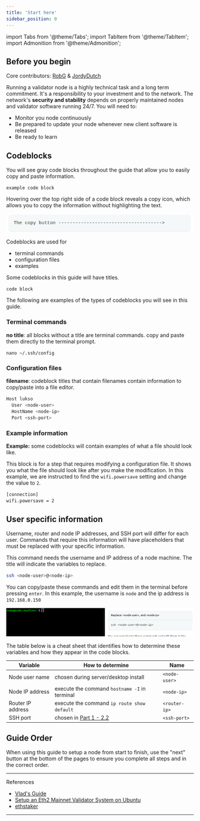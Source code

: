 ```yaml
---
title: 'Start here'
sidebar_position: 0
---
```


import Tabs from '@theme/Tabs';
import TabItem from '@theme/TabItem';
import Admonition from '@theme/Admonition';

## Before you begin

Core contributors: [RobG](https://github.com/KEEZ-RobG) & [JordyDutch](https://github.com/JordyDutch)

Running a validator node is a highly technical task and a long term commitment. It's a responsibility to your investment and to the network. The network's **security and stability** depends on properly maintained nodes and validator software running 24/7. You will need to:

- Monitor you node continuously
- Be prepared to update your node whenever new client software is released
- Be ready to learn

## Codeblocks

You will see gray code blocks throughout the guide that allow you to easily copy and paste information.

```
example code block
```

Hovering over the top right side of a code block reveals a copy icon, which allows you to copy the information without highlighting the text.

![copy-button](./img-start/copy.gif)

Codeblocks are used for

- terminal commands
- configuration files
- examples

Some codeblocks in this guide will have titles.

```sh title="Code block title"
code block
```

The following are examples of the types of codeblocks you will see in this guide.

### Terminal commands

**no title**: all blocks without a title are terminal commands. copy and paste them directly to the terminal prompt.

```
nano ~/.ssh/config
```

### Configuration files

**filename**: codeblock titles that contain filenames contain information to copy/paste into a file editor.

```bash title=~/.ssh/config
Host lukso
  User <node-user>
  HostName <node-ip>
  Port <ssh-port>
```

### Example information

**Example:** some codeblocks will contain examples of what a file should look like.

This block is for a step that requires modifying a configuration file. It shows you what the file should look like after you make the modification. In this example, we are instructed to find the `wifi.powersave` setting and change the value to `2`.

```sh title=Example
[connection]
wifi.powersave = 2
```

## User specific information

Username, router and node IP addresses, and SSH port will differ for each user. Commands that require this information will have placeholders that must be replaced with your specific information.

This command needs the username and IP address of a node machine. The title will indicate the variables to replace.

```sh title="Replace: <node-user>, and <node-ip>"
ssh <node-user>@<node-ip>
```

You can copy/paste these commands and edit them in the terminal before pressing `enter`. In this example, the username is `node` and the ip address is `192.168.0.150`

![user-specific](./img-start/user-specific.gif)

The table below is a cheat sheet that identifies how to determine these variables and how they appear in the code blocks.

| Variable          | How to determine                                                   | Name          |
| ----------------- | ------------------------------------------------------------------ | ------------- |
| Node user name    | chosen during server/desktop install                               | `<node-user>` |
| Node IP address   | execute the command `hostname -I` in terminal                      | `<node-ip>`   |
| Router IP address | execute the command `ip route show default`                        | `<router-ip>` |
| SSH port          | chosen in [Part 1 - 2.2](node-machine#22---change-ssh-port-number) | `<ssh-port>`  |

## Guide Order

When using this guide to setup a node from start to finish, use the "next" button at the bottom of the pages to ensure you complete all steps and in the correct order.

---

References

- [Vlad's Guide](https://github.com/lykhonis/lukso-node-guide#auto-start)
- [Setup an Eth2 Mainnet Validator System on Ubuntu](https://github.com/metanull-operator/eth2-ubuntu)
- [ethstaker](https://discord.gg/enuHBXGS)

---
